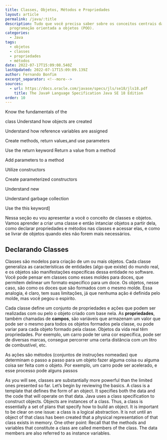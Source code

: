 ```yaml
---
title: Classes, Objetos, Métodos e Propriedades
layout: article
permalink: /java/:title
description: Tudo que você precisa saber sobre os conceitos centrais da
  programação orientada a objetos (POO).
categories:
  - Java
tags:
  - objetos
  - classes
  - propriedades
  - métodos
date: 2022-07-17T15:09:08.540Z
lastUpdated: 2022-07-17T15:09:09.139Z
author: Fernando Bonfim
excerpt_separator: <!--more-->
sources:
  - url: https://docs.oracle.com/javase/specs/jls/se18/jls18.pdf
    title: The Java® Language Specification Java SE 18 Edition
order: 10
---
```

Know the fundamentals of the 

class Understand how objects are created 

Understand how reference variables are assigned 

Create methods, return values,and use parameters 

Use the return keyword Return a value from a method 

Add parameters to a method 

Utilize constructors 

Create parameterized constructors 

Understand new 

Understand garbage collection 

Use the this keyword]

Nessa seção eu vou apresentar a você o conceito de classes e objetos. Vamos aprender a criar uma classe e então intanciar objetos a partir dela, como declarar propriedades e métodos nas classes e acessar elas, e como se livrar de objetos quando eles não forem mais necessários.

## Declarando Classes 

Classes são modelos para criação de um ou mais objetos. Cada classe generaliza as características de entidades (algo que existe) do mundo real, e os objetos são manifestações especificas dessa entidade no software. Você pode pensar em classes como esses moldes para doces, que permitem delinear um formato especifico para um doce. Os objetos, nesse caso, são como os doces que são formados com o mesmo molde. Essa analogia, é claro, tem suas limitações, já que nenhuma ação é definida pelo molde, mas você pegou o espirito. 

Cada classe define um conjunto de propriedades e  ações que podem ser realizadas com ou pelo o objeto criado com base nela. As **propriedades**, também chamadas de **campos**, são variáveis que armazenam um valor que pode ser o mesmo para todos os objetos formados pela classe, ou pode variar para cada objeto formado pela classe. Objetos da vida real têm propriedades. Por exemplo, um carro pode ter uma cor específica, pode ser de diversas marcas, consegue percorrer uma certa distância com um litro de combustível,  etc.

As ações são métodos (conjuntos de instruções nomeadas) que determinam o passo a passo para um objeto fazer alguma coisa ou alguma coisa ser feita com o objeto. Por exemplo, um carro pode ser acelerado, e esse processo pode alguns passos 



As you will see, classes are substantially more powerful than the limited ones presented so far. Let’s begin by reviewing the basics. A class is a template that defines the form of an object. It specifies both the data and the code that will operate on that data. Java uses a class specification to construct objects. Objects are instances of a class. Thus, a class is essentially a set of plans that specify how to build an object. It is important to be clear on one issue: a class is a logical abstraction. It is not until an object of that class has been created that a physical representation of that class exists in memory. One other point: Recall that the methods and variables that constitute a class are called members of the class. The data members are also referred to as instance variables.